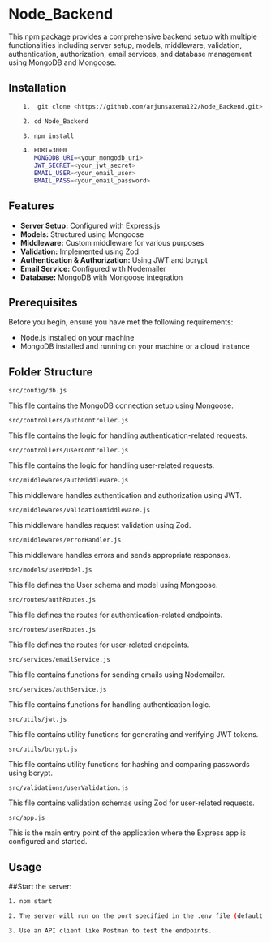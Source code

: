 # Node_Backend

This npm package provides a comprehensive backend setup with multiple functionalities including server setup, models, middleware, validation, authentication, authorization, email services, and database management using MongoDB and Mongoose.

## Installation

```bash
    1.  git clone <https://github.com/arjunsaxena122/Node_Backend.git>
```
```bash
    2. cd Node_Backend
```
```bash
    3. npm install 
```
```bash
    4. PORT=3000
       MONGODB_URI=<your_mongodb_uri>
       JWT_SECRET=<your_jwt_secret>
       EMAIL_USER=<your_email_user>
       EMAIL_PASS=<your_email_password>
```


## Features

- **Server Setup:** Configured with Express.js
- **Models:** Structured using Mongoose
- **Middleware:** Custom middleware for various purposes
- **Validation:** Implemented using Zod
- **Authentication & Authorization:** Using JWT and bcrypt
- **Email Service:** Configured with Nodemailer
- **Database:** MongoDB with Mongoose integration

## Prerequisites

Before you begin, ensure you have met the following requirements:

- Node.js installed on your machine
- MongoDB installed and running on your machine or a cloud instance

## Folder Structure

`src/config/db.js`

This file contains the MongoDB connection setup using Mongoose.

`src/controllers/authController.js`

This file contains the logic for handling authentication-related requests.

`src/controllers/userController.js`

This file contains the logic for handling user-related requests.

`src/middlewares/authMiddleware.js`

This middleware handles authentication and authorization using JWT.

`src/middlewares/validationMiddleware.js`

This middleware handles request validation using Zod.

`src/middlewares/errorHandler.js`

This middleware handles errors and sends appropriate responses.

`src/models/userModel.js`

This file defines the User schema and model using Mongoose.

`src/routes/authRoutes.js`

This file defines the routes for authentication-related endpoints.

`src/routes/userRoutes.js`

This file defines the routes for user-related endpoints.

`src/services/emailService.js`

This file contains functions for sending emails using Nodemailer.

`src/services/authService.js`

This file contains functions for handling authentication logic.

`src/utils/jwt.js`

This file contains utility functions for generating and verifying JWT tokens.

`src/utils/bcrypt.js`

This file contains utility functions for hashing and comparing passwords using bcrypt.

`src/validations/userValidation.js`

This file contains validation schemas using Zod for user-related requests.

`src/app.js`

This is the main entry point of the application where the Express app is configured and started.


## Usage

##Start the server:

```bash
1. npm start
```
```bash
2. The server will run on the port specified in the .env file (default is 3000).
```
```bash
3. Use an API client like Postman to test the endpoints.
```